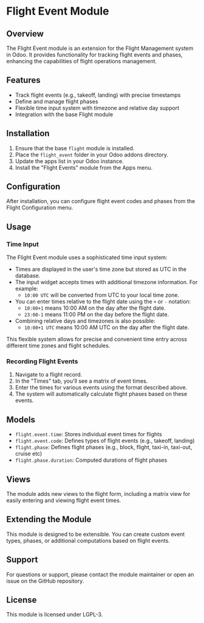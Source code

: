 # Flight Event Module

## Overview

The Flight Event module is an extension for the Flight Management system in Odoo. It provides functionality for tracking flight events and phases, enhancing the capabilities of flight operations management.

## Features

- Track flight events (e.g., takeoff, landing) with precise timestamps
- Define and manage flight phases
- Flexible time input system with timezone and relative day support
- Integration with the base Flight module

## Installation

1. Ensure that the base `flight` module is installed.
2. Place the `flight_event` folder in your Odoo addons directory.
3. Update the apps list in your Odoo instance.
4. Install the "Flight Events" module from the Apps menu.

## Configuration

After installation, you can configure flight event codes and phases from the Flight Configuration menu.

## Usage

### Time Input

The Flight Event module uses a sophisticated time input system:

- Times are displayed in the user's time zone but stored as UTC in the database.
- The input widget accepts times with additional timezone information. For example:
  - `10:00 UTC` will be converted from UTC to your local time zone.
- You can enter times relative to the flight date using the `+` or `-` notation:
  - `10:00+1` means 10:00 AM on the day after the flight date.
  - `23:00-1` means 11:00 PM on the day before the flight date.
- Combining relative days and timezones is also possible:
  - `10:00+1 UTC` means 10:00 AM UTC on the day after the flight date.

This flexible system allows for precise and convenient time entry across different time zones and flight schedules.

### Recording Flight Events

1. Navigate to a flight record.
2. In the "Times" tab, you'll see a matrix of event times.
3. Enter the times for various events using the format described above.
4. The system will automatically calculate flight phases based on these events.

## Models

- `flight.event.time`: Stores individual event times for flights
- `flight.event.code`: Defines types of flight events (e.g., takeoff, landing)
- `flight.phase`: Defines flight phases (e.g., block, flight, taxi-in, taxi-out, cruise etc)
- `flight.phase.duration`: Computed durations of flight phases

## Views

The module adds new views to the flight form, including a matrix view for easily entering and viewing flight event times.

## Extending the Module

This module is designed to be extensible. You can create custom event types, phases, or additional computations based on flight events.

## Support

For questions or support, please contact the module maintainer or open an issue on the GitHub repository.

## License

This module is licensed under LGPL-3.
